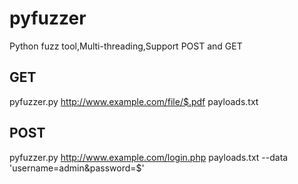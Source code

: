 # pyfuzzer
Python fuzz tool,Multi-threading,Support POST and GET


## GET
pyfuzzer.py http://www.example.com/file/$.pdf payloads.txt
## POST
pyfuzzer.py http://www.example.com/login.php payloads.txt --data 'username=admin&password=$'
